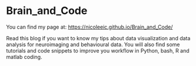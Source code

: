 # Brain_and_Code

You can find my page at: https://nicoleeic.github.io/Brain_and_Code/

Read this blog if you want to know my tips about data visualization and data analysis for neuroimaging and behavioural data. You will also find some tutorials and code snippets to improve you workflow in Python, bash, R and matlab coding.
